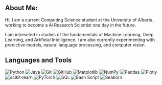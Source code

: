   ## **About Me:**
Hi, I am a current Computing Science student at the University of Alberta, working to become a Ai Research Scientist one day in the future.

I am intreseted in studies of the fundamentals of Machine Learning, Deep Learning, and Artificial Intelligence. I am also currently experimenting with predictive models, natural language processing, and computer vision.



## **Languages and Tools**
![Python](https://img.shields.io/badge/Python-3776AB?style=for-the-badge&logo=python&logoColor=yellow) ![Java](https://img.shields.io/badge/java-%23ED8B00.svg?style=for-the-badge&logo=openjdk&logoColor=white) ![Git](https://img.shields.io/badge/git-%23F05033.svg?style=for-the-badge&logo=git&logoColor=white) ![GitHub](https://img.shields.io/badge/github-%23121011.svg?style=for-the-badge&logo=github&logoColor=white) ![Matplotlib](https://img.shields.io/badge/Matplotlib-%23ffffff.svg?style=for-the-badge&logo=Matplotlib&logoColor=black) ![NumPy](https://img.shields.io/badge/numpy-%23013243.svg?style=for-the-badge&logo=numpy&logoColor=white) ![Pandas](https://img.shields.io/badge/pandas-%23150458.svg?style=for-the-badge&logo=pandas&logoColor=white) ![Plotly](https://img.shields.io/badge/Plotly-%233F4F75.svg?style=for-the-badge&logo=plotly&logoColor=white) ![scikit-learn](https://img.shields.io/badge/scikit--learn-%23F7931E.svg?style=for-the-badge&logo=scikit-learn&logoColor=white) ![PyTorch](https://img.shields.io/badge/PyTorch-%23EE4C2C.svg?style=for-the-badge&logo=PyTorch&logoColor=white) ![SQL](https://img.shields.io/badge/SQL-4479A1?style=for-the-badge&logo=postgresql&logoColor=white) ![Bash Script](https://img.shields.io/badge/bash_script-%23121011.svg?style=for-the-badge&logo=gnu-bash&logoColor=white) ![Seaborn](https://img.shields.io/badge/Seaborn-3776AB?style=for-the-badge&logo=seaborn&logoColor=white)
